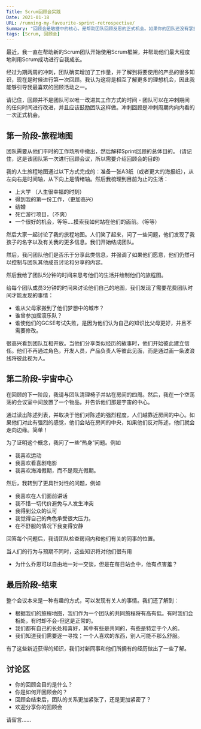 ```yaml
---
Title: Scrum回顾会实践
Date: 2021-01-18
URL: /running-my-favourite-sprint-retrospective/
Summary: "回顾会是敏捷中的核心，是帮助团队回顾反思的正式机会。如果你的团队还没有掌握回顾会的精髓，那么就非常值得反思。开始帮助团队建立起定期的反思机制吧。"
tags: [Scrum, 回顾会]
---
```


最近，我一直在帮助新的Scrum团队开始使用Scrum框架，并帮助他们最大程度地利用Scrum成功进行自我成长。

经过为期两周的冲刺，团队确实增加了工作量，并了解到将要使用的产品的很多知识，现在是时候进行第一次回顾。我认为这将是相互了解更多的理想机会，因此我能够引导我最喜欢的回顾活动之一。

请记住，回顾并不是团队可以唯一改进其工作方式的时间 - 团队可以在冲刺期间的任何时间进行改进，并且应该鼓励团队这样做。冲刺回顾是冲刺周期内向内看的一次正式机会。

## **第一阶段-旅程地图**

团队需要从他们平时的工作场所中撤出，然后解释Sprint回顾的总体目的。 (请记住，这是该团队第一次进行回顾会议，所以需要介绍回顾会的目的)

我的人生旅程地图通过以下方式完成的：准备一张A3纸（或者更大的海报纸），从左向右是时间轴，从下向上是情绪轴。然后我梳理到目前为止的生活：

- 上大学 （人生很幸福的时刻）
- 得到我的第一份工作，（更加高兴）
- 结婚
- 死亡游行项目，（不爽）
- 一个很好的机会，等等....摸索我如何站在他们的面前。（等等）

然后大家一起讨论了我的旅程地图。人们笑了起来，问了一些问题，他们发现了我孩子的名字以及有关我的更多信息。我们开始结成团队。

然后，我问团队他们是否乐于分享此类信息，并强调了如果他们愿意，他们仍然可以控制与团队其他成员讨论和分享的内容。

然后我给了团队5分钟的时间来思考他们的生活并绘制他们的旅程图。

给每个团队成员3分钟的时间来讨论他们自己的地图，我们发现了需要花费团队时间才能发现的事情：

- 谁从父母家搬到了他们梦想中的城市？
- 谁曾参加摇滚乐队？
- 谁使他们的GCSE考试失败，是因为他们认为自己的知识比父母更好，并且不需要修改。

很高兴看到团队互相开放。当他们分享类似经历的故事时，他们开始彼此建立信任。他们不再通过角色，开发人员，产品负责人等彼此见面，而是通过画一条波浪线将彼此视为人。

## **第二阶段-宇宙中心**

在回顾的下一阶段，我请与团队清理椅子并站在房间的四周。然后，我在一个空荡荡的会议室中间放置了一个物品，并告诉他们那是宇宙的中心。

通过读出陈述列表，并取决于他们对陈述的强烈程度，人们越靠近房间的中心。如果他们对此有强烈的感觉，他们会站在房间的中央，如果他们反对陈述，他们就会走向边缘。简单！

为了证明这个概念，我问了一些“热身”问题。例如
- 我喜欢运动
- 我喜欢看喜剧电影
- 我喜欢海滩假期，而不是观光假期。

然后，我转到了更具针对性的问题，例如

- 我喜欢在人们面前讲话
- 我不惜一切代价避免与人发生冲突
- 我得到公众的认可
- 我觉得自己的角色承受很大压力。
- 在不舒服的情况下我变得安静

回答每个问题后，我请团队检查房间内和他们有关的同事的位置。

当人们的行为与预期不同时，这些知识将对他们很有用

- 为什么乔恩可以自由地一对一交谈，但是在每日站会中，他有点害羞？

## **最后阶段-结束**

整个会议本来是一种有趣的方式，可以发现有关人的事情。我们还了解到：

- 根据我们的旅程地图，我们作为一个团队的共同旅程将有高有低。有时我们会相处，有时却不会-但这是正常的。
- 我们都有自己的长处和喜好，其中有些是共同的，有些是特定于个人的。
- 我们知道我们需要逐一寻找；一个人喜欢的东西，别人可能不那么舒服。

有了这些新近获得的知识，我们对新同事和他们所拥有的经历做出了一些了解。

## 讨论区

- 你的回顾会目的是什么？
- 你是如何开回顾会的？
- 回顾会结束后，团队的关系更加紧张了，还是更加紧密了？
- 欢迎分享你的回顾会

请留言……
